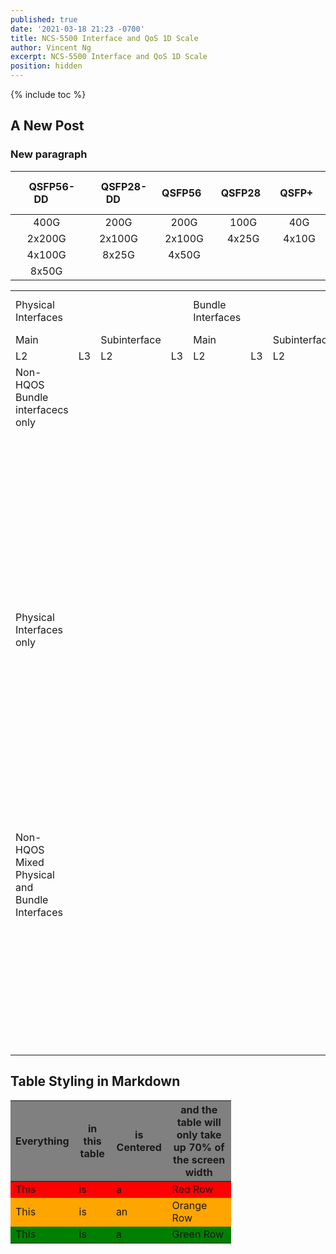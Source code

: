 ```yaml
---
published: true
date: '2021-03-18 21:23 -0700'
title: NCS-5500 Interface and QoS 1D Scale
author: Vincent Ng
excerpt: NCS-5500 Interface and QoS 1D Scale
position: hidden
---
```

{% include toc %}

## A New Post


### New paragraph

<style>
table {
  width: auto;
}
</style>
 &nbsp; &nbsp; QSFP56-DD &nbsp; &nbsp; | &nbsp; &nbsp; QSFP28-DD &nbsp; &nbsp; | &nbsp; &nbsp; QSFP56 &nbsp; &nbsp; | &nbsp; &nbsp; QSFP28 &nbsp; &nbsp; | &nbsp; &nbsp; QSFP+ &nbsp; &nbsp;
:---------:|:---------:|:------:|:------:|:-----:
 400G      | 200G      | 200G   | 100G   | 40G   
 2x200G    | 2x100G    | 2x100G | 4x25G  | 4x10G 
 4x100G    | 8x25G     | 4x50G  |        |       
 8x50G     |           |        |        |       

<table>
   <tr>
      <td>Physical Interfaces</td>
      <td></td>
      <td></td>
      <td></td>
      <td>Bundle Interfaces</td>
      <td></td>
      <td></td>
      <td></td>
      <td>Sum of Scale Number</td>
   </tr>
   <tr>
      <td>Main</td>
      <td></td>
      <td>Subinterface</td>
      <td></td>
      <td>Main</td>
      <td></td>
      <td>Subinterface</td>
      <td></td>
      <td></td>
   </tr>
   <tr>
      <td>L2</td>
      <td>L3</td>
      <td>L2</td>
      <td>L3</td>
      <td>L2</td>
      <td>L3</td>
      <td>L2</td>
      <td>L3</td>
      <td></td>
   </tr>
   <tr>
      <td>Non-HQOS Bundle interfacecs only</td>
      <td></td>
      <td></td>
      <td></td>
      <td></td>
      <td></td>
      <td></td>
      <td></td>
      <td></td>
   </tr>
   <tr>
      <td></td>
      <td></td>
      <td></td>
      <td></td>
      <td></td>
      <td></td>
      <td></td>
      <td></td>
      <td>1024</td>
   </tr>
   <tr>
      <td></td>
      <td></td>
      <td></td>
      <td></td>
      <td></td>
      <td></td>
      <td></td>
      <td></td>
      <td>4096</td>
   </tr>
   <tr>
      <td></td>
      <td></td>
      <td></td>
      <td></td>
      <td></td>
      <td></td>
      <td></td>
      <td></td>
      <td>4096</td>
   </tr>
   <tr>
      <td></td>
      <td></td>
      <td></td>
      <td></td>
      <td></td>
      <td></td>
      <td></td>
      <td></td>
      <td>1024</td>
   </tr>
   <tr>
      <td></td>
      <td></td>
      <td></td>
      <td></td>
      <td></td>
      <td></td>
      <td></td>
      <td></td>
      <td>1024</td>
   </tr>
   <tr>
      <td></td>
      <td></td>
      <td></td>
      <td></td>
      <td></td>
      <td></td>
      <td></td>
      <td></td>
      <td>1024</td>
   </tr>
   <tr>
      <td></td>
      <td></td>
      <td></td>
      <td></td>
      <td></td>
      <td></td>
      <td></td>
      <td></td>
      <td>1790</td>
   </tr>
   <tr>
      <td></td>
      <td></td>
      <td></td>
      <td></td>
      <td></td>
      <td></td>
      <td></td>
      <td></td>
      <td>4097</td>
   </tr>
   <tr>
      <td></td>
      <td></td>
      <td></td>
      <td></td>
      <td></td>
      <td></td>
      <td></td>
      <td></td>
      <td>5120</td>
   </tr>
   <tr>
      <td></td>
      <td></td>
      <td></td>
      <td></td>
      <td></td>
      <td></td>
      <td></td>
      <td></td>
      <td>5120</td>
   </tr>
   <tr>
      <td></td>
      <td></td>
      <td></td>
      <td></td>
      <td></td>
      <td></td>
      <td></td>
      <td></td>
      <td>5120</td>
   </tr>
   <tr>
      <td>Physical Interfaces only</td>
      <td></td>
      <td></td>
      <td></td>
      <td></td>
      <td></td>
      <td></td>
      <td></td>
      <td></td>
   </tr>
   <tr>
      <td></td>
      <td></td>
      <td></td>
      <td></td>
      <td></td>
      <td></td>
      <td></td>
      <td></td>
      <td>2000</td>
   </tr>
   <tr>
      <td></td>
      <td></td>
      <td></td>
      <td></td>
      <td></td>
      <td></td>
      <td></td>
      <td></td>
      <td>4095</td>
   </tr>
   <tr>
      <td></td>
      <td></td>
      <td></td>
      <td></td>
      <td></td>
      <td></td>
      <td></td>
      <td></td>
      <td>6095</td>
   </tr>
   <tr>
      <td></td>
      <td></td>
      <td></td>
      <td></td>
      <td></td>
      <td></td>
      <td></td>
      <td></td>
      <td>2304</td>
   </tr>
   <tr>
      <td></td>
      <td></td>
      <td></td>
      <td></td>
      <td></td>
      <td></td>
      <td></td>
      <td></td>
      <td>2304</td>
   </tr>
   <tr>
      <td></td>
      <td></td>
      <td></td>
      <td></td>
      <td></td>
      <td></td>
      <td></td>
      <td></td>
      <td>2304</td>
   </tr>
   <tr>
      <td></td>
      <td></td>
      <td></td>
      <td></td>
      <td></td>
      <td></td>
      <td></td>
      <td></td>
      <td>2557</td>
   </tr>
   <tr>
      <td></td>
      <td></td>
      <td></td>
      <td></td>
      <td></td>
      <td></td>
      <td></td>
      <td></td>
      <td>4095</td>
   </tr>
   <tr>
      <td></td>
      <td></td>
      <td></td>
      <td></td>
      <td></td>
      <td></td>
      <td></td>
      <td></td>
      <td>6399</td>
   </tr>
   <tr>
      <td></td>
      <td></td>
      <td></td>
      <td></td>
      <td></td>
      <td></td>
      <td></td>
      <td></td>
      <td>6652</td>
   </tr>
   <tr>
      <td></td>
      <td></td>
      <td></td>
      <td></td>
      <td></td>
      <td></td>
      <td></td>
      <td></td>
      <td>6652</td>
   </tr>
   <tr>
      <td>Non-HQOS Mixed Physical and Bundle Interfaces</td>
      <td></td>
      <td></td>
      <td></td>
      <td></td>
      <td></td>
      <td></td>
      <td></td>
      <td></td>
   </tr>
   <tr>
      <td></td>
      <td></td>
      <td></td>
      <td></td>
      <td></td>
      <td></td>
      <td></td>
      <td></td>
      <td>2000</td>
   </tr>
   <tr>
      <td></td>
      <td></td>
      <td></td>
      <td></td>
      <td></td>
      <td></td>
      <td></td>
      <td></td>
      <td>8191</td>
   </tr>
   <tr>
      <td></td>
      <td></td>
      <td></td>
      <td></td>
      <td></td>
      <td></td>
      <td></td>
      <td></td>
      <td>5119</td>
   </tr>
   <tr>
      <td></td>
      <td></td>
      <td></td>
      <td></td>
      <td></td>
      <td></td>
      <td></td>
      <td></td>
      <td>6096</td>
   </tr>
   <tr>
      <td></td>
      <td></td>
      <td></td>
      <td></td>
      <td></td>
      <td></td>
      <td></td>
      <td></td>
      <td>8192</td>
   </tr>
   <tr>
      <td></td>
      <td></td>
      <td></td>
      <td></td>
      <td></td>
      <td></td>
      <td></td>
      <td></td>
      <td>2557</td>
   </tr>
   <tr>
      <td></td>
      <td></td>
      <td></td>
      <td></td>
      <td></td>
      <td></td>
      <td></td>
      <td></td>
      <td>8192</td>
   </tr>
   <tr>
      <td></td>
      <td></td>
      <td></td>
      <td></td>
      <td></td>
      <td></td>
      <td></td>
      <td></td>
      <td>8192</td>
   </tr>
   <tr>
      <td></td>
   </tr>
</table>

## Table Styling in Markdown

<style>
.heatMap {
    width: 70%;
    text-align: center;
}
.heatMap th {
background: grey;
word-wrap: break-word;
text-align: center;
}
.heatMap tr:nth-child(1) { background: red; }
.heatMap tr:nth-child(2) { background: orange; }
.heatMap tr:nth-child(3) { background: green; }
</style>

<div class="heatMap">

| Everything | in this table | is Centered |  and the table will only take up 70% of the screen width  | 
| -- | -- | -- | -- |
| This | is | a | Red Row |
| This | is | an | Orange Row |
| This | is | a | Green Row |

</div>



